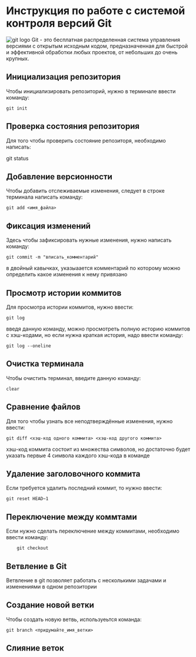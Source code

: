 # Инструкция по работе с системой контроля версий Git
![git logo](Git.jpg)
Git - это бесплатная распределенная система управления версиями с открытым исходным кодом, предназначенная для быстрой и эффективной обработки любых проектов, от небольших до очень крупных.


## Инициализация репозитория 

Чтобы инициализировать репозиторий, нужно в терминале ввести команду:

    git init 

## Проверка состояния репозитория
Для того чтобы проверить состояние репозиторя, необходимо написать:

   git status

## Добавление версионности 
Чтобы добавить отслеживаемые изменения, следует в строке терминала написать команду:

    git add <имя_файла>

## Фиксация изменений 
Здесь чтобы зафиксировать нужные изменения, нужно написать команду:

    git commit -m "вписать_комментарий"
в двойный кавычках, указыаается комментарий по которому можно определить какое изменения к нему привязано


## Просмотр истории коммитов
Для просмотра истории коммитов, нужно ввести: 

    git log
введя данную команду, можно просмотреть полную историю коммитов с хэш-кодами, но если нужна краткая история, надо ввести команду:

    git log --oneline

## Очистка терминала 
Чтобы очистить терминал, введите данную команду:

    clear

## Сравнение файлов
Для того чтобы узнать все неподтверждённые изменения, нужно ввести:

    git diff <хэш-код одного коммита> <хэш-код другого коммита>
хэш-код коммита состоит из множества символов, но достаточно будет указать первые 4 символа каждого хэш-кода в команде


## Удаление заголовочного коммита
Если требуется удалить последний коммит, то нужно ввести:

    git reset HEAD~1

## Переключение между коммтами
Если нужно сделать переключение между коммитами, необходимо ввести команду:
    
        git checkout

## Ветвление в Git 

Ветвление в git позволяет работать с несколькими задачами и изменениями в одном репозитории

## Создание новой ветки 

Чтобы создать новую ветвь, используеьтся команда:

    git branch <придумайте_имя_ветки>

## Слияние веток 
